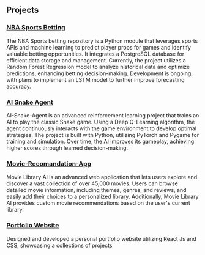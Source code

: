 
<!--
**PranavBalaji122/PranavBalaji122** is a ✨ _special_ ✨ repository because its `README.md` (this file) appears on your GitHub profile.

Here are some ideas to get you started:

- 🔭 I’m currently working on ...
- 🌱 I’m currently learning ...
- 👯 I’m looking to collaborate on ...
- 🤔 I’m looking for help with ...
- 💬 Ask me about ...
- 📫 How to reach me: ...
- 😄 Pronouns: ...
- ⚡ Fun fact: ...
-->
## Projects

### [NBA Sports Betting](https://github.com/PranavBalaji122/betting)
The NBA Sports betting repository is a Python module that leverages sports APIs and machine learning to predict player props for games and identify valuable betting opportunities. It integrates a PostgreSQL database for efficient data storage and management. Currently, the project utilizes a Random Forest Regression model to analyze historical data and optimize predictions, enhancing betting decision-making. Development is ongoing, with plans to implement an LSTM model to further improve forecasting accuracy.

### [AI Snake Agent](https://github.com/PranavBalaji122/AI-Snake-Agent)
AI-Snake-Agent is an advanced reinforcement learning project that trains an AI to play the classic Snake game. Using a Deep Q-Learning algorithm, the agent continuously interacts with the game environment to develop optimal strategies. The project is built with Python, utilizing PyTorch and Pygame for training and simulation. Over time, the AI improves its gameplay, achieving higher scores through learned decision-making.

### [Movie-Recomandation-App](https://github.com/PranavBalaji122/Movie-Recomandation-App)
Movie Library AI is an advanced web application that lets users explore and discover a vast collection of over 45,000 movies. Users can browse detailed movie information, including themes, genres, and reviews, and easily add their choices to a personalized library. Additionally, Movie Library AI provides custom movie recommendations based on the user's current library.

### [Portfolio Website](https://portfolio-website-pranavbalaji122s-projects.vercel.app/)
Designed and developed a personal portfolio website utilizing React Js and CSS, showcasing a collections of projects
